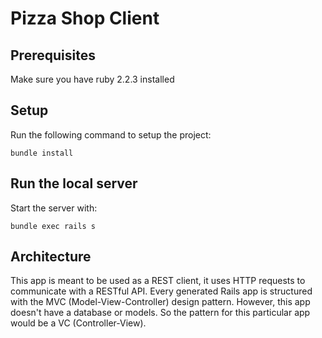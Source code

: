 # Pizza Shop Client
## Prerequisites

Make sure you have ruby 2.2.3 installed

## Setup

Run the following command to setup the project:

```
bundle install
```

## Run the local server

Start the server with:
```
bundle exec rails s
```

## Architecture

This app is meant to be used as a REST client, it uses HTTP requests to communicate
with a RESTful API. Every generated Rails app is
structured with the MVC (Model-View-Controller) design pattern. However,
this app doesn't have a database or models. So the pattern for
this particular app would be a VC (Controller-View).
